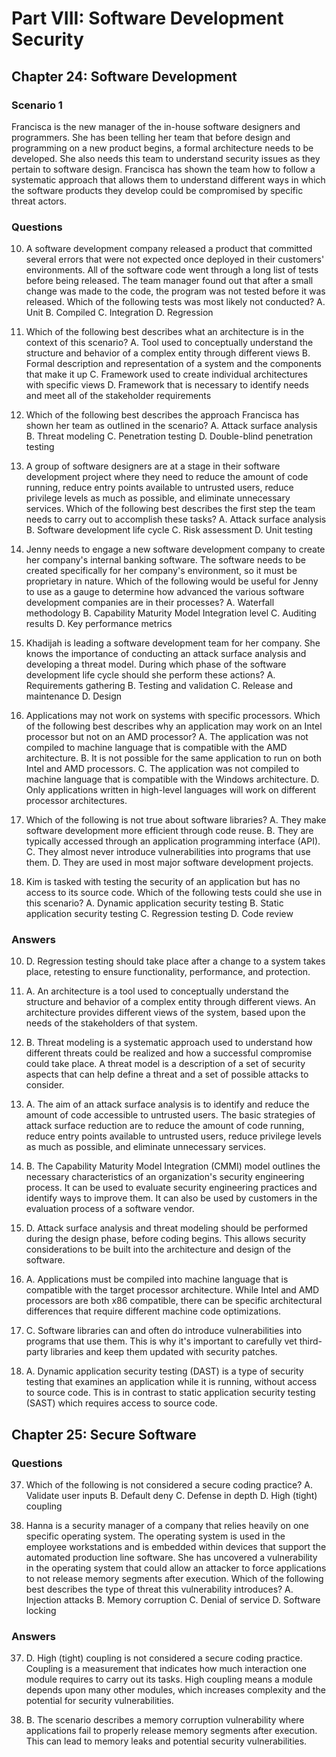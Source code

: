 # Part VIII: Software Development Security

## Chapter 24: Software Development

### Scenario 1
Francisca is the new manager of the in-house software designers and programmers. She has been telling her team that before design and programming on a new product begins, a formal architecture needs to be developed. She also needs this team to understand security issues as they pertain to software design. Francisca has shown the team how to follow a systematic approach that allows them to understand different ways in which the software products they develop could be compromised by specific threat actors.

### Questions

10. A software development company released a product that committed several errors that were not expected once deployed in their customers' environments. All of the software code went through a long list of tests before being released. The team manager found out that after a small change was made to the code, the program was not tested before it was released. Which of the following tests was most likely not conducted?
A. Unit
B. Compiled
C. Integration
D. Regression

48. Which of the following best describes what an architecture is in the context of this scenario?
A. Tool used to conceptually understand the structure and behavior of a complex entity through different views
B. Formal description and representation of a system and the components that make it up
C. Framework used to create individual architectures with specific views
D. Framework that is necessary to identify needs and meet all of the stakeholder requirements

49. Which of the following best describes the approach Francisca has shown her team as outlined in the scenario?
A. Attack surface analysis
B. Threat modeling
C. Penetration testing
D. Double-blind penetration testing

64. A group of software designers are at a stage in their software development project where they need to reduce the amount of code running, reduce entry points available to untrusted users, reduce privilege levels as much as possible, and eliminate unnecessary services. Which of the following best describes the first step the team needs to carry out to accomplish these tasks?
A. Attack surface analysis
B. Software development life cycle
C. Risk assessment
D. Unit testing

65. Jenny needs to engage a new software development company to create her company's internal banking software. The software needs to be created specifically for her company's environment, so it must be proprietary in nature. Which of the following would be useful for Jenny to use as a gauge to determine how advanced the various software development companies are in their processes?
A. Waterfall methodology
B. Capability Maturity Model Integration level
C. Auditing results
D. Key performance metrics

106. Khadijah is leading a software development team for her company. She knows the importance of conducting an attack surface analysis and developing a threat model. During which phase of the software development life cycle should she perform these actions?
A. Requirements gathering
B. Testing and validation
C. Release and maintenance
D. Design

108. Applications may not work on systems with specific processors. Which of the following best describes why an application may work on an Intel processor but not on an AMD processor?
A. The application was not compiled to machine language that is compatible with the AMD architecture.
B. It is not possible for the same application to run on both Intel and AMD processors.
C. The application was not compiled to machine language that is compatible with the Windows architecture.
D. Only applications written in high-level languages will work on different processor architectures.

109. Which of the following is not true about software libraries?
A. They make software development more efficient through code reuse.
B. They are typically accessed through an application programming interface (API).
C. They almost never introduce vulnerabilities into programs that use them.
D. They are used in most major software development projects.

110. Kim is tasked with testing the security of an application but has no access to its source code. Which of the following tests could she use in this scenario?
A. Dynamic application security testing
B. Static application security testing
C. Regression testing
D. Code review

### Answers

10. D. Regression testing should take place after a change to a system takes place, retesting to ensure functionality, performance, and protection.

48. A. An architecture is a tool used to conceptually understand the structure and behavior of a complex entity through different views. An architecture provides different views of the system, based upon the needs of the stakeholders of that system.

49. B. Threat modeling is a systematic approach used to understand how different threats could be realized and how a successful compromise could take place. A threat model is a description of a set of security aspects that can help define a threat and a set of possible attacks to consider.

64. A. The aim of an attack surface analysis is to identify and reduce the amount of code accessible to untrusted users. The basic strategies of attack surface reduction are to reduce the amount of code running, reduce entry points available to untrusted users, reduce privilege levels as much as possible, and eliminate unnecessary services.

65. B. The Capability Maturity Model Integration (CMMI) model outlines the necessary characteristics of an organization's security engineering process. It can be used to evaluate security engineering practices and identify ways to improve them. It can also be used by customers in the evaluation process of a software vendor.

106. D. Attack surface analysis and threat modeling should be performed during the design phase, before coding begins. This allows security considerations to be built into the architecture and design of the software.

108. A. Applications must be compiled into machine language that is compatible with the target processor architecture. While Intel and AMD processors are both x86 compatible, there can be specific architectural differences that require different machine code optimizations.

109. C. Software libraries can and often do introduce vulnerabilities into programs that use them. This is why it's important to carefully vet third-party libraries and keep them updated with security patches.

110. A. Dynamic application security testing (DAST) is a type of security testing that examines an application while it is running, without access to source code. This is in contrast to static application security testing (SAST) which requires access to source code.

## Chapter 25: Secure Software

### Questions

37. Which of the following is not considered a secure coding practice?
A. Validate user inputs
B. Default deny
C. Defense in depth
D. High (tight) coupling

111. Hanna is a security manager of a company that relies heavily on one specific operating system. The operating system is used in the employee workstations and is embedded within devices that support the automated production line software. She has uncovered a vulnerability in the operating system that could allow an attacker to force applications to not release memory segments after execution. Which of the following best describes the type of threat this vulnerability introduces?
A. Injection attacks
B. Memory corruption
C. Denial of service
D. Software locking

### Answers

37. D. High (tight) coupling is not considered a secure coding practice. Coupling is a measurement that indicates how much interaction one module requires to carry out its tasks. High coupling means a module depends upon many other modules, which increases complexity and the potential for security vulnerabilities.

111. B. The scenario describes a memory corruption vulnerability where applications fail to properly release memory segments after execution. This can lead to memory leaks and potential security vulnerabilities.

